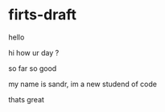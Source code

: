 # firts-draft
hello 

hi how ur day ?

so far so good 

my name is sandr, im a new studend of code 

thats great 
